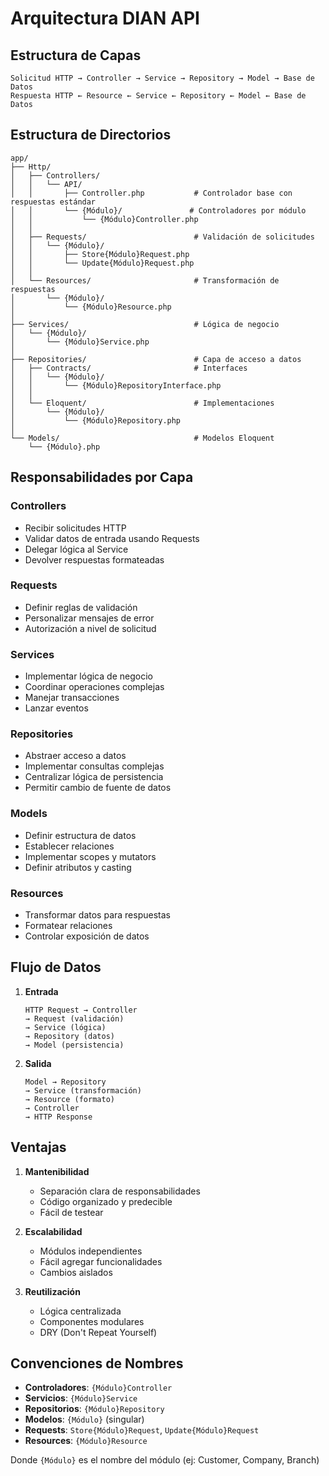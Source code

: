 # Arquitectura DIAN API

## Estructura de Capas

```
Solicitud HTTP → Controller → Service → Repository → Model → Base de Datos
Respuesta HTTP ← Resource ← Service ← Repository ← Model ← Base de Datos
```

## Estructura de Directorios

```
app/
├── Http/
│   ├── Controllers/
│   │   └── API/
│   │       ├── Controller.php           # Controlador base con respuestas estándar
│   │       └── {Módulo}/               # Controladores por módulo
│   │           └── {Módulo}Controller.php
│   │
│   ├── Requests/                        # Validación de solicitudes
│   │   └── {Módulo}/
│   │       ├── Store{Módulo}Request.php
│   │       └── Update{Módulo}Request.php
│   │
│   └── Resources/                       # Transformación de respuestas
│       └── {Módulo}/
│           └── {Módulo}Resource.php
│
├── Services/                            # Lógica de negocio
│   └── {Módulo}/
│       └── {Módulo}Service.php
│
├── Repositories/                        # Capa de acceso a datos
│   ├── Contracts/                       # Interfaces
│   │   └── {Módulo}/
│   │       └── {Módulo}RepositoryInterface.php
│   │
│   └── Eloquent/                        # Implementaciones
│       └── {Módulo}/
│           └── {Módulo}Repository.php
│
└── Models/                              # Modelos Eloquent
    └── {Módulo}.php
```

## Responsabilidades por Capa

### Controllers
- Recibir solicitudes HTTP
- Validar datos de entrada usando Requests
- Delegar lógica al Service
- Devolver respuestas formateadas

### Requests
- Definir reglas de validación
- Personalizar mensajes de error
- Autorización a nivel de solicitud

### Services
- Implementar lógica de negocio
- Coordinar operaciones complejas
- Manejar transacciones
- Lanzar eventos

### Repositories
- Abstraer acceso a datos
- Implementar consultas complejas
- Centralizar lógica de persistencia
- Permitir cambio de fuente de datos

### Models
- Definir estructura de datos
- Establecer relaciones
- Implementar scopes y mutators
- Definir atributos y casting

### Resources
- Transformar datos para respuestas
- Formatear relaciones
- Controlar exposición de datos

## Flujo de Datos

1. **Entrada**
   ```
   HTTP Request → Controller
   → Request (validación)
   → Service (lógica)
   → Repository (datos)
   → Model (persistencia)
   ```

2. **Salida**
   ```
   Model → Repository
   → Service (transformación)
   → Resource (formato)
   → Controller
   → HTTP Response
   ```

## Ventajas

1. **Mantenibilidad**
   - Separación clara de responsabilidades
   - Código organizado y predecible
   - Fácil de testear

2. **Escalabilidad**
   - Módulos independientes
   - Fácil agregar funcionalidades
   - Cambios aislados

3. **Reutilización**
   - Lógica centralizada
   - Componentes modulares
   - DRY (Don't Repeat Yourself)

## Convenciones de Nombres

- **Controladores**: `{Módulo}Controller`
- **Servicios**: `{Módulo}Service`
- **Repositorios**: `{Módulo}Repository`
- **Modelos**: `{Módulo}` (singular)
- **Requests**: `Store{Módulo}Request`, `Update{Módulo}Request`
- **Resources**: `{Módulo}Resource`

Donde `{Módulo}` es el nombre del módulo (ej: Customer, Company, Branch)
